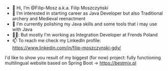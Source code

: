 - 👋 Hi, I’m @Filip-Mosz a.k.a. Filip Moszczyński
- 👀 I’m interested in starting career as Java Developer
but also Traditional archery and Medieval reenactment
- 🌱 I’m currently polishing my Java skills and some tools that i may use with Java
- 👷‍♂️: But mostly I'm working as Integration Developer at Frends Poland
- 📫 To reach me check my LinkedIn profile: https://www.linkedin.com/in/filip-moszczynski-gdy/

I'd like to show you result of my biggest (for now) project: fully functioning multilingual website based on Spring Boot -> https://bestmix.pl

<!---
Filip-Mosz/Filip-Mosz is a ✨ special ✨ repository because its `README.md` (this file) appears on your GitHub profile.
You can click the Preview link to take a look at your changes.
--->
